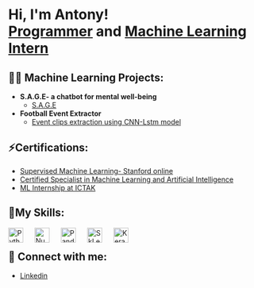 <h1>Hi, I'm Antony! <br/><a href="https://github.com/wowstein">Programmer</a> and <a href="https://github.com/wowstein">Machine Learning Intern</a>

<h2>👨‍💻 Machine Learning Projects:</h2>

- <b>S.A.G.E- a chatbot for mental well-being</b>
  - [S.A.G.E](https://github.com/wowstein/S.A.G.E)
- <b>Football Event Extractor</b>
  - [Event clips extraction using CNN-Lstm model](https://github.com/wowstein/Football-Event-Extraction) </b></i>

<h2>⚡Certifications:</h2>

- [Supervised Machine Learning- Stanford online](https://www.coursera.org/account/accomplishments/verify/2FAQWH4U638N)
- [Certified Specialist in Machine Learning and Artificial Intelligence](https://retail.ictkerala.org/mod/simplecertificate/verify.php?code=65b89785-6d24-4e19-ba7e-1cf12d4f065b)
- [ML Internship at ICTAK](https://retail.ictkerala.org/mod/simplecertificate/verify.php?code=660be8ca-e64c-493a-9612-707b2d4f065b) </b></i>

<h2>🧰My Skills:</h2>

<img align="left" alt="Python" width="30px" style="padding-right:20px;" src="https://cdn.jsdelivr.net/gh/devicons/devicon@latest/icons/python/python-original.svg"/>
<img align="left" alt="Numpy" width="30px" style="padding-right:20px;" src="https://cdn.jsdelivr.net/gh/devicons/devicon@latest/icons/numpy/numpy-original.svg"/>
<img align="left" alt="Pandas" width="30px" style="padding-right:20px;" src="https://cdn.jsdelivr.net/gh/devicons/devicon@latest/icons/pandas/pandas-original-wordmark.svg"/> 
<img align="left" alt="SkLearn" width="30px" style="padding-right:20px;" src="https://cdn.jsdelivr.net/gh/devicons/devicon@latest/icons/scikitlearn/scikitlearn-original.svg"/>
<img align="left" alt="Keras" width="30px" style="padding-right:20px;" src="https://cdn.jsdelivr.net/gh/devicons/devicon@latest/icons/keras/keras-original.svg"/>

<br /> 


<h2> 🤳 Connect with me:</h2>

- [Linkedin](https://www.linkedin.com/in/antony-dominic-a934a027a/)

